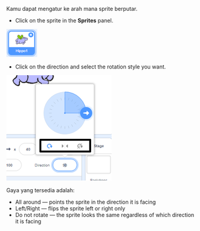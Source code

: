 Kamu dapat mengatur ke arah mana sprite berputar.

- Click on the sprite in the **Sprites** panel.

![sprite highlighted](images/click-sprite.png)

- Click on the direction and select the rotation style you want.

![Gaya rotasi yang berbeda](images/rotation-style.png)

Gaya yang tersedia adalah:

- All around — points the sprite in the direction it is facing
- Left/Right — flips the sprite left or right only
- Do not rotate — the sprite looks the same regardless of which direction it is facing